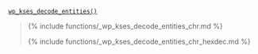 <p><code><a href="https://developer.wordpress.org/reference/functions/wp_kses_decode_entities/">wp_kses_decode_entities()</a></code></p>

<blockquote>

{% include functions/_wp_kses_decode_entities_chr.md %}

{% include functions/_wp_kses_decode_entities_chr_hexdec.md %}

</blockquote>